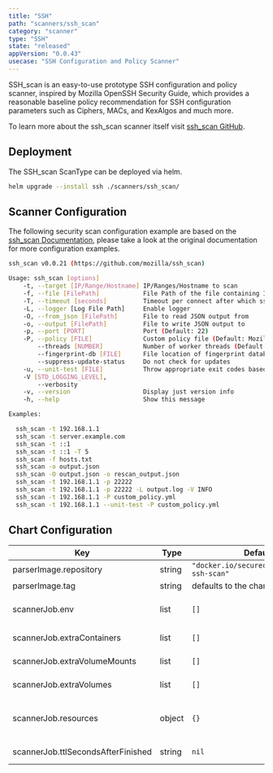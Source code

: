 ```yaml
---
title: "SSH"
path: "scanners/ssh_scan"
category: "scanner"
type: "SSH"
state: "released"
appVersion: "0.0.43"
usecase: "SSH Configuration and Policy Scanner"
---
```


SSH_scan is an easy-to-use prototype SSH configuration and policy scanner, inspired by Mozilla OpenSSH Security Guide, which provides a reasonable baseline policy recommendation for SSH configuration parameters such as Ciphers, MACs, and KexAlgos and much more.

To learn more about the ssh_scan scanner itself visit [ssh_scan GitHub].

<!-- end -->

## Deployment

The SSH_scan ScanType can be deployed via helm.

```bash
helm upgrade --install ssh ./scanners/ssh_scan/
```

## Scanner Configuration

The following security scan configuration example are based on the [ssh_scan Documentation], please take a look at the original documentation for more configuration examples.

```bash
ssh_scan v0.0.21 (https://github.com/mozilla/ssh_scan)

Usage: ssh_scan [options]
    -t, --target [IP/Range/Hostname] IP/Ranges/Hostname to scan
    -f, --file [FilePath]            File Path of the file containing IP/Range/Hostnames to scan
    -T, --timeout [seconds]          Timeout per connect after which ssh_scan gives up on the host
    -L, --logger [Log File Path]     Enable logger
    -O, --from_json [FilePath]       File to read JSON output from
    -o, --output [FilePath]          File to write JSON output to
    -p, --port [PORT]                Port (Default: 22)
    -P, --policy [FILE]              Custom policy file (Default: Mozilla Modern)
        --threads [NUMBER]           Number of worker threads (Default: 5)
        --fingerprint-db [FILE]      File location of fingerprint database (Default: ./fingerprints.db)
        --suppress-update-status     Do not check for updates
    -u, --unit-test [FILE]           Throw appropriate exit codes based on compliance status
    -V [STD_LOGGING_LEVEL],
        --verbosity
    -v, --version                    Display just version info
    -h, --help                       Show this message

Examples:

  ssh_scan -t 192.168.1.1
  ssh_scan -t server.example.com
  ssh_scan -t ::1
  ssh_scan -t ::1 -T 5
  ssh_scan -f hosts.txt
  ssh_scan -o output.json
  ssh_scan -O output.json -o rescan_output.json
  ssh_scan -t 192.168.1.1 -p 22222
  ssh_scan -t 192.168.1.1 -p 22222 -L output.log -V INFO
  ssh_scan -t 192.168.1.1 -P custom_policy.yml
  ssh_scan -t 192.168.1.1 --unit-test -P custom_policy.yml
```

## Chart Configuration

| Key | Type | Default | Description |
|-----|------|---------|-------------|
| parserImage.repository | string | `"docker.io/securecodebox/parser-ssh-scan"` | Parser image repository |
| parserImage.tag | string | defaults to the charts version | Parser image tag |
| scannerJob.env | list | `[]` | Optional environment variables mapped into each scanJob (see: https://kubernetes.io/docs/tasks/inject-data-application/define-environment-variable-container/) |
| scannerJob.extraContainers | list | `[]` | Optional additional Containers started with each scanJob (see: https://kubernetes.io/docs/concepts/workloads/pods/init-containers/) |
| scannerJob.extraVolumeMounts | list | `[]` | Optional VolumeMounts mapped into each scanJob (see: https://kubernetes.io/docs/concepts/storage/volumes/) |
| scannerJob.extraVolumes | list | `[]` | Optional Volumes mapped into each scanJob (see: https://kubernetes.io/docs/concepts/storage/volumes/) |
| scannerJob.resources | object | `{}` | CPU/memory resource requests/limits (see: https://kubernetes.io/docs/tasks/configure-pod-container/assign-memory-resource/, https://kubernetes.io/docs/tasks/configure-pod-container/assign-cpu-resource/) |
| scannerJob.ttlSecondsAfterFinished | string | `nil` | Defines how long the scanner job after finishing will be available (see: https://kubernetes.io/docs/concepts/workloads/controllers/ttlafterfinished/) |

[ssh_scan GitHub]: https://github.com/mozilla/ssh_scan
[ssh_scan Documentation]: https://github.com/mozilla/ssh_scan#example-command-line-usage
